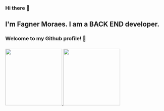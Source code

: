 ### Hi there 👋
## I'm Fagner Moraes. I am a BACK END developer.
### Welcome to my Github profile! 👋

###

<div>
<a href="https://github.com/FagnerMoraes">
<img height="180em" src="https://github-readme-stats.vercel.app/api/top-langs/?username=fagnermoraes&layout=compact&langs_count=7&theme=dracula"/>
<img height="180em" src="https://github-readme-stats.vercel.app/api?username=fagnermoraes&show_icons=true&theme=dracula&include_all_commits=true&count_private=true"/>
</div>

<!--
**FagnerMoraes/FagnerMoraes** is a ✨ _special_ ✨ repository because its `README.md` (this file) appears on your GitHub profile.

Here are some ideas to get you started:

- 🔭 I’m currently working on ...
- 🌱 I’m currently learning ...
- 👯 I’m looking to collaborate on ...
- 🤔 I’m looking for help with ...
- 💬 Ask me about ...
- 📫 How to reach me: ...
- 😄 Pronouns: ...
- ⚡ Fun fact: ...
-->
